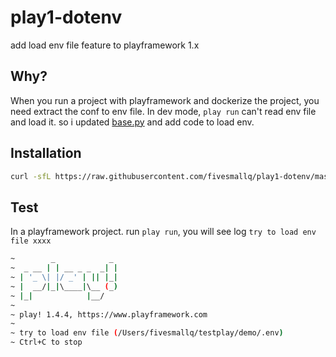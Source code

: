 # play1-dotenv
add load env file feature to playframework 1.x

## Why?
When you run a project with playframework and dockerize the project, you need extract the conf to env file. In dev mode, `play run` can't read env file and load it. so i updated [base.py](https://github.com/fivesmallq/play1-dotenv/commit/237fa65653c0f2ac3c2fa086149394d515a9a632#diff-193975138db3c5c6cac0e6ebdc82fe24) and add code to load env.


## Installation

```sh
curl -sfL https://raw.githubusercontent.com/fivesmallq/play1-dotenv/master/install.sh | sh -
```

## Test
In a playframework project. run `play run`, you will see log `try to load env file xxxx`

```sh
~        _            _
~  _ __ | | __ _ _  _| |
~ | '_ \| |/ _' | || |_|
~ |  __/|_|\____|\__ (_)
~ |_|            |__/
~
~ play! 1.4.4, https://www.playframework.com
~
~ try to load env file (/Users/fivesmallq/testplay/demo/.env)
~ Ctrl+C to stop
```




